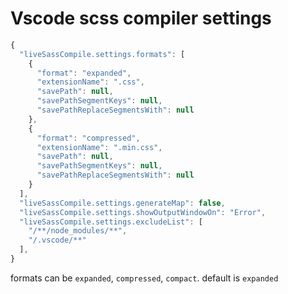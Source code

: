 # Vscode scss compiler settings

```js
{
  "liveSassCompile.settings.formats": [
    {
      "format": "expanded",
      "extensionName": ".css",
      "savePath": null,
      "savePathSegmentKeys": null,
      "savePathReplaceSegmentsWith": null
    },
    {
      "format": "compressed",
      "extensionName": ".min.css",
      "savePath": null,
      "savePathSegmentKeys": null,
      "savePathReplaceSegmentsWith": null
    }
  ],
  "liveSassCompile.settings.generateMap": false,
  "liveSassCompile.settings.showOutputWindowOn": "Error",
  "liveSassCompile.settings.excludeList": [
    "/**/node_modules/**",
    "/.vscode/**"
  ],
}
```

formats can be `expanded`, `compressed`, `compact`. default is `expanded`
